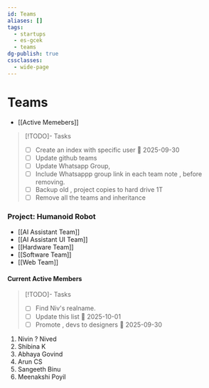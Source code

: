 ```yaml
---
id: Teams
aliases: []
tags:
  - startups
  - es-gcek
  - teams
dg-publish: true
cssclasses:
  - wide-page
---
```

# Teams 
- [[Active Memebers]]


>[!TODO]- Tasks 
>- [ ] Create an index with specific user 📅 2025-09-30 
>- [ ] Update github teams 
>- [ ] Update Whatsapp Group, 
>- [ ] Include Whatsappp group link in each team note , before removing. 
>- [ ] Backup old , project copies to hard drive 1T 
>- [ ] Remove all the teams and inheritance


### Project: Humanoid Robot


- [[AI Assistant Team]]
- [[AI Assistant UI Team]]
- [[Hardware Team]]
- [[Software Team]]
- [[Web Team]]

#### Current Active Members
>[!TODO]- Tasks
>- [ ] Find Niv's realname.
>- [ ] Update this list 📅 2025-10-01
>- [ ] Promote , devs to designers 📅 2025-09-30


1. Nivin ? Nived 
2. Shibina K
3. Abhaya Govind
4. Arun CS
5. Sangeeth Binu
6. Meenakshi Poyil 